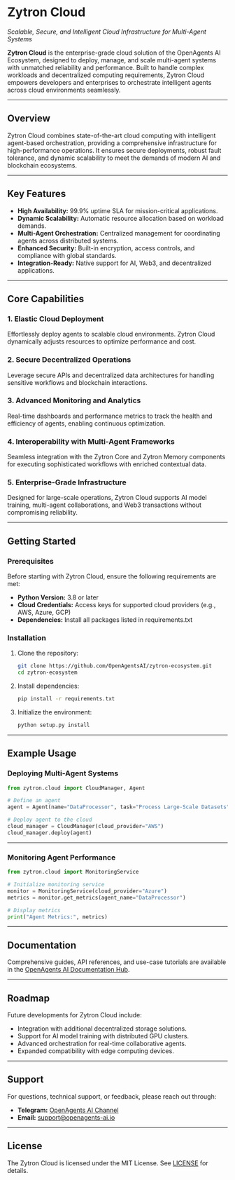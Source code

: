 # Zytron Cloud

*Scalable, Secure, and Intelligent Cloud Infrastructure for Multi-Agent Systems*

**Zytron Cloud** is the enterprise-grade cloud solution of the OpenAgents AI Ecosystem, designed to deploy, manage, and scale multi-agent systems with unmatched reliability and performance. Built to handle complex workloads and decentralized computing requirements, Zytron Cloud empowers developers and enterprises to orchestrate intelligent agents across cloud environments seamlessly.

---

## **Overview**

Zytron Cloud combines state-of-the-art cloud computing with intelligent agent-based orchestration, providing a comprehensive infrastructure for high-performance operations. It ensures secure deployments, robust fault tolerance, and dynamic scalability to meet the demands of modern AI and blockchain ecosystems.

---

## **Key Features**

- **High Availability:** 99.9% uptime SLA for mission-critical applications.
- **Dynamic Scalability:** Automatic resource allocation based on workload demands.
- **Multi-Agent Orchestration:** Centralized management for coordinating agents across distributed systems.
- **Enhanced Security:** Built-in encryption, access controls, and compliance with global standards.
- **Integration-Ready:** Native support for AI, Web3, and decentralized applications.

---

## **Core Capabilities**

### **1. Elastic Cloud Deployment**
Effortlessly deploy agents to scalable cloud environments. Zytron Cloud dynamically adjusts resources to optimize performance and cost.

### **2. Secure Decentralized Operations**
Leverage secure APIs and decentralized data architectures for handling sensitive workflows and blockchain interactions.

### **3. Advanced Monitoring and Analytics**
Real-time dashboards and performance metrics to track the health and efficiency of agents, enabling continuous optimization.

### **4. Interoperability with Multi-Agent Frameworks**
Seamless integration with the Zytron Core and Zytron Memory components for executing sophisticated workflows with enriched contextual data.

### **5. Enterprise-Grade Infrastructure**
Designed for large-scale operations, Zytron Cloud supports AI model training, multi-agent collaborations, and Web3 transactions without compromising reliability.

---

## **Getting Started**

### **Prerequisites**
Before starting with Zytron Cloud, ensure the following requirements are met:
- **Python Version:** 3.8 or later
- **Cloud Credentials:** Access keys for supported cloud providers (e.g., AWS, Azure, GCP)
- **Dependencies:** Install all packages listed in requirements.txt

### **Installation**
1. Clone the repository:
   ```bash
   git clone https://github.com/OpenAgentsAI/zytron-ecosystem.git
   cd zytron-ecosystem
   ```
2. Install dependencies:
   ```bash
   pip install -r requirements.txt
   ```
3. Initialize the environment:
   ```bash
   python setup.py install
   ```

---

## **Example Usage**

### **Deploying Multi-Agent Systems**
```python
from zytron.cloud import CloudManager, Agent  

# Define an agent  
agent = Agent(name="DataProcessor", task="Process Large-Scale Datasets")  

# Deploy agent to the cloud  
cloud_manager = CloudManager(cloud_provider="AWS")  
cloud_manager.deploy(agent)
```

---

### **Monitoring Agent Performance**
```python
from zytron.cloud import MonitoringService  

# Initialize monitoring service  
monitor = MonitoringService(cloud_provider="Azure")  
metrics = monitor.get_metrics(agent_name="DataProcessor")  

# Display metrics  
print("Agent Metrics:", metrics)
```

---

## **Documentation**
Comprehensive guides, API references, and use-case tutorials are available in the [OpenAgents AI Documentation Hub](https://academy.openagents-ai.io).

---

## **Roadmap**
Future developments for Zytron Cloud include:
- Integration with additional decentralized storage solutions.
- Support for AI model training with distributed GPU clusters.
- Advanced orchestration for real-time collaborative agents.
- Expanded compatibility with edge computing devices.

---

## **Support**
For questions, technical support, or feedback, please reach out through:
- **Telegram:** [OpenAgents AI Channel](https://t.me/OpenAgents_AI)
- **Email:** support@openagents-ai.io

---

## **License**
The Zytron Cloud is licensed under the MIT License. See [LICENSE](LICENSE.md) for details.

